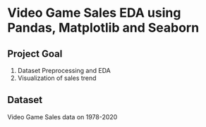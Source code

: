# Video Game Sales EDA using Pandas, Matplotlib and Seaborn

## Project Goal
1. Dataset Preprocessing and EDA
2. Visualization of sales trend

## Dataset
Video Game Sales data on 1978-2020
